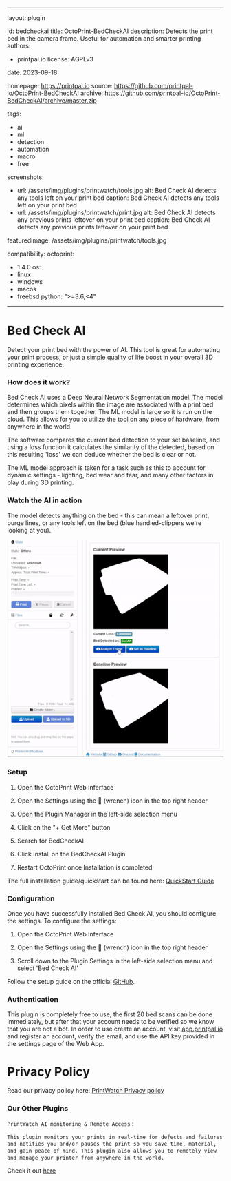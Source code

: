 ---
layout: plugin

id: bedcheckai
title: OctoPrint-BedCheckAI
description: Detects the print bed in the camera frame. Useful for automation and smarter printing
authors:
- printpal.io
license: AGPLv3

date: 2023-09-18

homepage: https://printpal.io
source: https://github.com/printpal-io/OctoPrint-BedCheckAI
archive: https://github.com/printpal-io/OctoPrint-BedCheckAI/archive/master.zip

tags:
- ai
- ml
- detection
- automation
- macro
- free

screenshots:
- url: /assets/img/plugins/printwatch/tools.jpg
  alt: Bed Check AI detects any tools left on your print bed
  caption: Bed Check AI detects any tools left on your print bed
- url: /assets/img/plugins/printwatch/print.jpg
  alt: Bed Check AI detects any previous prints leftover on your print bed
  caption: Bed Check AI detects any previous prints leftover on your print bed


featuredimage: /assets/img/plugins/printwatch/tools.jpg


compatibility:
  octoprint:
  - 1.4.0
  os:
  - linux
  - windows
  - macos
  - freebsd
  python: ">=3.6,<4"


  ---

  # Bed Check AI
  Detect your print bed with the power of AI. This tool is great for automating your print process, or just a simple quality of life boost in your overall 3D printing experience.

  ### How does it work?
  Bed Check AI uses a Deep Neural Network Segmentation model. The model determines which pixels within the image are associated with a print bed and then groups them together. The ML model is large so it is run on the cloud. This allows for you to utilize the tool on any piece of hardware, from anywhere in the world.

  The software compares the current bed detection to your set baseline, and using a loss function it calculates the similarity of the detected, based on this resulting 'loss' we can deduce whether the bed is clear or not.

  The ML model approach is taken for a task such as this to account for dynamic settings - lighting, bed wear and tear, and many other factors in play during 3D printing.
  ### Watch the AI in action
  The model detects anything on the bed - this can mean a leftover print, purge lines, or any tools left on the bed (blue handled-clippers we're looking at you).

  ![](/assets/img/plugins/bedcheckai/bedcheckai-demo.gif "OctoPrint Demo")

  ### Setup

  1. Open the OctoPrint Web Inferface

  2. Open the Settings using the 🔧 (wrench) icon in the top right header

  3. Open the Plugin Manager in the left-side selection menu

  4. Click on the "+ Get More" button

  5. Search for BedCheckAI

  6. Click Install on the BedCheckAI Plugin

  7. Restart OctoPrint once Installation is completed

  The full installation guide/quickstart can be found here: [QuickStart Guide](https://github.com/printpal-io/OctoPrint-BedCheckAI)

  ### Configuration

  Once you have successfully installed Bed Check AI, you should configure the settings. To configure the settings:

  1. Open the OctoPrint Web Inferface

  2. Open the Settings using the 🔧 (wrench) icon in the top right header

  3. Scroll down to the Plugin Settings in the left-side selection menu and select 'Bed Check AI'

  Follow the setup guide on the official [GitHub](https://github.com/printpal-io/OctoPrint-BedCheckAI/wiki/Installation).


  ### Authentication

  This plugin is completely free to use, the first 20 bed scans can be done immediately, but after that your account needs to be verified so we know that you are not a bot. In order to use create an account, visit [app.printpal.io](https://app.printpal.io) and register an account, verify the email, and use the API key provided in the settings page of the Web App.

  # Privacy Policy
  Read our privacy policy here: [PrintWatch Privacy policy](https://printpal.io/privacy/)

  ### Our Other Plugins
  `PrintWatch AI monitoring & Remote Access` :
  ```
  This plugin monitors your prints in real-time for defects and failures and notifies you and/or pauses the print so you save time, material, and gain peace of mind. This plugin also allows you to remotely view and manage your printer from anywhere in the world.
  ```
  Check it out [here](https://plugins.octoprint.org/plugins/printwatch/)

